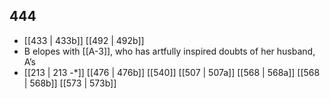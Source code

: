 ## 444
- [[433 | 433b]] [[492 | 492b]] 
- B elopes with [[A-3]], who has artfully inspired doubts of her husband, A’s
- [[213 | 213 -*]] [[476 | 476b]] [[540]] [[507 | 507a]] [[568 | 568a]] [[568 | 568b]] [[573 | 573b]] 

